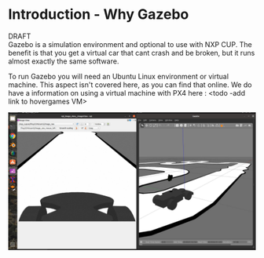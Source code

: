 # Introduction - Why Gazebo

DRAFT  
Gazebo is a simulation environment and optional to use with NXP CUP. The benefit is that you get a virtual car that cant crash and be broken, but it runs almost exactly the same software.  
  
To run Gazebo you will need an Ubuntu Linux environment or virtual machine. This aspect isn't covered here, as you can find that online. We do have a information on using a virtual machine with PX4 here : &lt;todo -add link to hovergames VM&gt;  
  
 

![](../.gitbook/assets/image%20%281%29.png)

